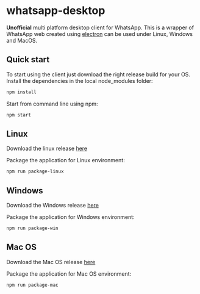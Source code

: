 # whatsapp-desktop
**Unofficial** multi platform desktop client for WhatsApp.
This is a wrapper of WhatsApp web created using [electron](https://electronjs.org/) can be used under Linux, Windows and MacOS.

## Quick start
To start using the client just download the right release build for your OS.
Install the dependencies in the local node_modules folder:
```bash
npm install
```

Start from command line using npm:
```bash
npm start
```

## Linux
Download the linux release [here](https://github.com/cdr89/whatsapp-desktop/blob/master/release-builds/whatsapp-desktop-linux-x64.tar.gz)

Package the application for Linux environment:
```bash
npm run package-linux
```

## Windows
Download the Windows release [here](https://github.com/cdr89/whatsapp-desktop/blob/master/release-builds/whatsapp-desktop-win32-ia32.zip)

Package the application for Windows environment:
```bash
npm run package-win
```

## Mac OS
Download the Mac OS release [here](https://github.com/cdr89/whatsapp-desktop/blob/master/release-builds/whatsapp-desktop-darwin-x64.zip)

Package the application for Mac OS environment:
```bash
npm run package-mac
```
